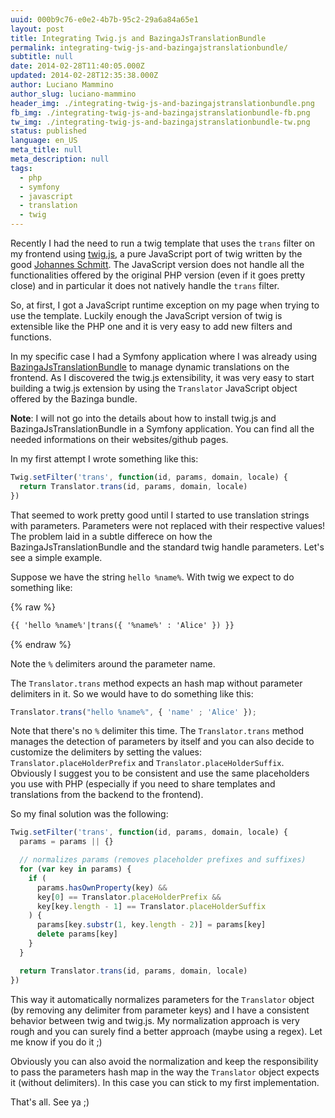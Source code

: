 ```yaml
---
uuid: 000b9c76-e0e2-4b7b-95c2-29a6a84a65e1
layout: post
title: Integrating Twig.js and BazingaJsTranslationBundle
permalink: integrating-twig-js-and-bazingajstranslationbundle/
subtitle: null
date: 2014-02-28T11:40:05.000Z
updated: 2014-02-28T12:35:38.000Z
author: Luciano Mammino
author_slug: luciano-mammino
header_img: ./integrating-twig-js-and-bazingajstranslationbundle.png
fb_img: ./integrating-twig-js-and-bazingajstranslationbundle-fb.png
tw_img: ./integrating-twig-js-and-bazingajstranslationbundle-tw.png
status: published
language: en_US
meta_title: null
meta_description: null
tags:
  - php
  - symfony
  - javascript
  - translation
  - twig
---
```


Recently I had the need to run a twig template that uses the `trans` filter on my frontend using [twig.js](http://jmsyst.com/libs/twig.js), a pure JavaScript port of twig written by the good [Johannes Schmitt](http://jmsyst.com/).
The JavaScript version does not handle all the functionalities offered by the original PHP version (even if it goes pretty close) and in particular it does not natively handle the `trans` filter.

So, at first, I got a JavaScript runtime exception on my page when trying to use the template.
Luckily enough the JavaScript version of twig is extensible like the PHP one and it is very easy to add new filters and functions.

In my specific case I had a Symfony application where I was already using [BazingaJsTranslationBundle](https://github.com/willdurand/BazingaJsTranslationBundle) to manage dynamic translations on the frontend. As I discovered the twig.js extensibility, it was very easy to start building a twig.js extension by using the `Translator` JavaScript object offered by the Bazinga bundle.

**Note**: I will not go into the details about how to install twig.js and BazingaJsTranslationBundle in a Symfony application. You can find all the needed informations on their websites/github pages.

In my first attempt I wrote something like this:

```javascript
Twig.setFilter('trans', function(id, params, domain, locale) {
  return Translator.trans(id, params, domain, locale)
})
```

That seemed to work pretty good until I started to use translation strings with parameters. Parameters were not replaced with their respective values!
The problem laid in a subtle differece on how the BazingaJsTranslationBundle and the standard twig handle parameters. Let's see a simple example.

Suppose we have the string `hello %name%`. With twig we expect to do something like:

{% raw %}
```html
{{ 'hello %name%'|trans({ '%name%' : 'Alice' }) }}
```
{% endraw %}

Note the `%` delimiters around the parameter name.

The `Translator.trans` method expects an hash map without parameter delimiters in it. So we would have to do something like this:

```javascript
Translator.trans("hello %name%", { 'name' ; 'Alice' });
```

Note that there's no `%` delimiter this time.
The `Translator.trans` method manages the detection of parameters by itself and you can also decide to customize the delimiters by setting the values: `Translator.placeHolderPrefix` and `Translator.placeHolderSuffix`.
Obviously I suggest you to be consistent and use the same placeholders you use with PHP (especially if you need to share templates and translations from the backend to the frontend).

So my final solution was the following:

```javascript
Twig.setFilter('trans', function(id, params, domain, locale) {
  params = params || {}

  // normalizes params (removes placeholder prefixes and suffixes)
  for (var key in params) {
    if (
      params.hasOwnProperty(key) &&
      key[0] == Translator.placeHolderPrefix &&
      key[key.length - 1] == Translator.placeHolderSuffix
    ) {
      params[key.substr(1, key.length - 2)] = params[key]
      delete params[key]
    }
  }

  return Translator.trans(id, params, domain, locale)
})
```

This way it automatically normalizes parameters for the `Translator` object (by removing any delimiter from parameter keys) and I have a consistent behavior between twig and twig.js.
My normalization approach is very rough and you can surely find a better approach (maybe using a regex).
Let me know if you do it ;)

Obviously you can also avoid the normalization and keep the responsibility to pass the parameters hash map in the way the `Translator` object expects it (without delimiters). In this case you can stick to my first implementation.

That's all. See ya ;)
